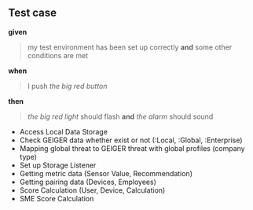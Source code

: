 <h2>Test case</h2>



 **given**
 > my test environment has been set up correctly
 **and** some other conditions are met
 
 **when** 
 > I push _the big red button_
 
 **then** 
 > _the big red light_ should flash **and** _the alarm_ should sound

 + Access Local Data Storage      
 + Check GEIGER data whether exist or not (:Local, :Global, :Enterprise) 
 + Mapping global threat to GEIGER threat with global profiles (company type)
 + Set up Storage Listener
 + Getting metric data (Sensor Value, Recommendation)
 + Getting pairing data (Devices, Employees)
 + Score Calculation (User, Device, Calculation)
 + SME Score Calculation